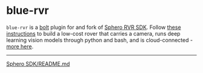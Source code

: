 # blue-rvr

`blue-rvr` is a [bolt](https://github.com/kamangir/bolt2) plugin for and fork of [Sphero RVR SDK](https://github.com/sphero-inc/sphero-sdk-raspberrypi-python). Follow [these instructions](https://github.com/kamangir/blue-bracket/blob/main/designs/blue1.md) to build a low-cost rover that carries a camera, runs deep learning vision models through python and bash, and is cloud-connected - [more here](https://arash-kamangir.medium.com/camera-code-action-9e6f8c50a272).

---

[Sphero SDK/README.md](https://github.com/sphero-inc/sphero-sdk-raspberrypi-python/blob/master/README.md)
